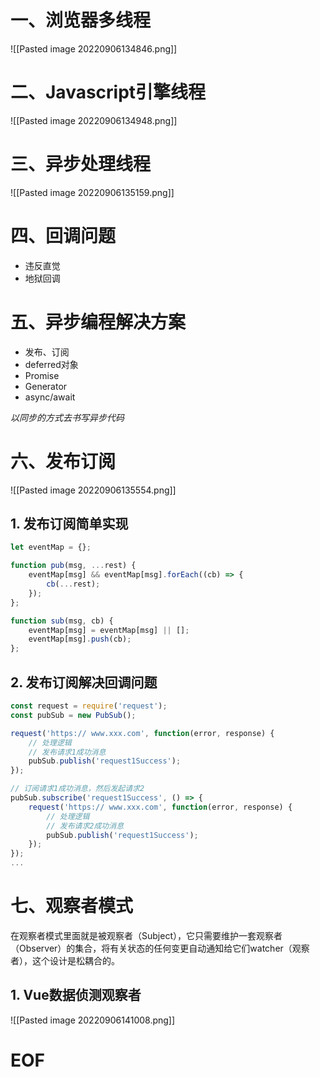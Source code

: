 # 一、浏览器多线程

![[Pasted image 20220906134846.png]]


# 二、Javascript引擎线程

![[Pasted image 20220906134948.png]]


# 三、异步处理线程

![[Pasted image 20220906135159.png]]


# 四、回调问题

- 违反直觉
- 地狱回调


# 五、异步编程解决方案

- 发布、订阅
- deferred对象
- Promise
- Generator
- async/await

*以同步的方式去书写异步代码*


# 六、发布订阅

![[Pasted image 20220906135554.png]]

## 1. 发布订阅简单实现

```javascript
let eventMap = {};

function pub(msg, ...rest) {
	eventMap[msg] && eventMap[msg].forEach((cb) => {
		cb(...rest);
	});
};

function sub(msg, cb) {
	eventMap[msg] = eventMap[msg] || [];
	eventMap[msg].push(cb);
};
```

## 2. 发布订阅解决回调问题

```javascript
const request = require('request');
const pubSub = new PubSub();

request('https:// www.xxx.com', function(error, response) {
	// 处理逻辑
	// 发布请求1成功消息
	pubSub.publish('request1Success');
});

// 订阅请求1成功消息，然后发起请求2
pubSub.subscribe('request1Success', () => {
	request('https:// www.xxx.com', function(error, response) {
		// 处理逻辑
		// 发布请求2成功消息
		pubSub.publish('request1Success');
	});
});
...
```


# 七、观察者模式

在观察者模式里面就是被观察者（Subject），它只需要维护一套观察者（Observer）的集合，将有关状态的任何变更自动通知给它们watcher（观察者），这个设计是松耦合的。

## 1. Vue数据侦测观察者

![[Pasted image 20220906141008.png]]



# EOF
